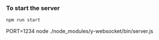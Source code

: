 ### To start the server

```sh
npm run start
```

PORT=1234 node ./node_modules/y-websocket/bin/server.js
